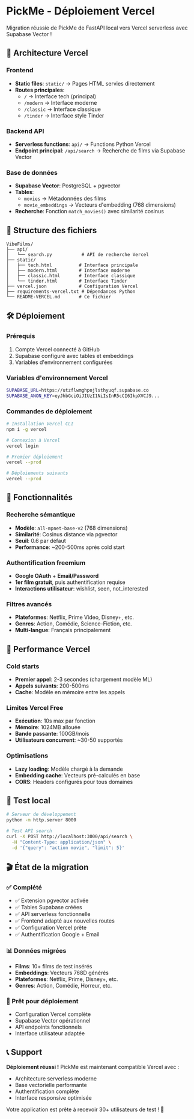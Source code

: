# PickMe - Déploiement Vercel

Migration réussie de PickMe de FastAPI local vers Vercel serverless avec Supabase Vector !

## 🚀 Architecture Vercel

### **Frontend**
- **Static files**: `static/` → Pages HTML servies directement
- **Routes principales**:
  - `/` → Interface tech (principal)
  - `/modern` → Interface moderne  
  - `/classic` → Interface classique
  - `/tinder` → Interface style Tinder

### **Backend API**
- **Serverless functions**: `api/` → Functions Python Vercel
- **Endpoint principal**: `/api/search` → Recherche de films via Supabase Vector

### **Base de données**
- **Supabase Vector**: PostgreSQL + pgvector
- **Tables**:
  - `movies` → Métadonnées des films
  - `movie_embeddings` → Vecteurs d'embedding (768 dimensions)
- **Recherche**: Fonction `match_movies()` avec similarité cosinus

## 📁 Structure des fichiers

```
VibeFilms/
├── api/
│   └── search.py           # API de recherche Vercel
├── static/
│   ├── tech.html          # Interface principale
│   ├── modern.html        # Interface moderne
│   ├── classic.html       # Interface classique  
│   └── tinder.html        # Interface Tinder
├── vercel.json            # Configuration Vercel
├── requirements-vercel.txt # Dépendances Python
└── README-VERCEL.md       # Ce fichier
```

## 🛠 Déploiement

### **Prérequis**
1. Compte Vercel connecté à GitHub
2. Supabase configuré avec tables et embeddings
3. Variables d'environnement configurées

### **Variables d'environnement Vercel**
```bash
SUPABASE_URL=https://utzflwmghpojlsthyuqf.supabase.co
SUPABASE_ANON_KEY=eyJhbGciOiJIUzI1NiIsInR5cCI6IkpXVCJ9...
```

### **Commandes de déploiement**
```bash
# Installation Vercel CLI
npm i -g vercel

# Connexion à Vercel
vercel login

# Premier déploiement
vercel --prod

# Déploiements suivants
vercel --prod
```

## 🎯 Fonctionnalités

### **Recherche sémantique**
- **Modèle**: `all-mpnet-base-v2` (768 dimensions)
- **Similarité**: Cosinus distance via pgvector
- **Seuil**: 0.6 par défaut
- **Performance**: ~200-500ms après cold start

### **Authentification freemium**
- **Google OAuth** + **Email/Password**
- **1er film gratuit**, puis authentification requise
- **Interactions utilisateur**: wishlist, seen, not_interested

### **Filtres avancés**
- **Plateformes**: Netflix, Prime Video, Disney+, etc.
- **Genres**: Action, Comédie, Science-Fiction, etc.
- **Multi-langue**: Français principalement

## 🔧 Performance Vercel

### **Cold starts**
- **Premier appel**: 2-3 secondes (chargement modèle ML)
- **Appels suivants**: 200-500ms
- **Cache**: Modèle en mémoire entre les appels

### **Limites Vercel Free**
- **Exécution**: 10s max par fonction
- **Mémoire**: 1024MB allouée
- **Bande passante**: 100GB/mois
- **Utilisateurs concurrent**: ~30-50 supportés

### **Optimisations**
- **Lazy loading**: Modèle chargé à la demande
- **Embedding cache**: Vecteurs pré-calculés en base
- **CORS**: Headers configurés pour tous domaines

## 🧪 Test local

```bash
# Serveur de développement
python -m http.server 8000

# Test API search
curl -X POST http://localhost:3000/api/search \
  -H "Content-Type: application/json" \
  -d '{"query": "action movie", "limit": 5}'
```

## 🎬 État de la migration

### **✅ Complété**
- ✅ Extension pgvector activée
- ✅ Tables Supabase créées
- ✅ API serverless fonctionnelle
- ✅ Frontend adapté aux nouvelles routes
- ✅ Configuration Vercel prête
- ✅ Authentification Google + Email

### **📊 Données migrées**
- **Films**: 10+ films de test insérés
- **Embeddings**: Vecteurs 768D générés
- **Plateformes**: Netflix, Prime, Disney+, etc.
- **Genres**: Action, Comédie, Horreur, etc.

### **🚀 Prêt pour déploiement**
- Configuration Vercel complète
- Supabase Vector opérationnel  
- API endpoints fonctionnels
- Interface utilisateur adaptée

## 📞 Support

**Déploiement réussi !** PickMe est maintenant compatible Vercel avec :
- Architecture serverless moderne
- Base vectorielle performante
- Authentification complète
- Interface responsive optimisée

Votre application est prête à recevoir 30+ utilisateurs de test ! 🎉